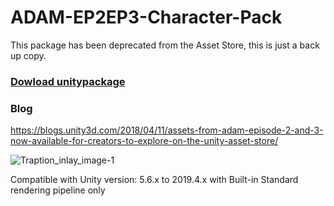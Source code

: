 # ADAM-EP2EP3-Character-Pack
This package has been deprecated from the Asset Store, this is just a back up copy.

### [Dowload unitypackage](https://github.com/michael430/ADAM-EP2-EP3-Character-Pack/releases/tag/v1.0)

### Blog
https://blogs.unity3d.com/2018/04/11/assets-from-adam-episode-2-and-3-now-available-for-creators-to-explore-on-the-unity-asset-store/

![Traption_inlay_image-1](https://blogs.unity3d.com/wp-content/uploads/2018/04/Traption_inlay_image-1.png)

Compatible with Unity version: 5.6.x to 2019.4.x with Built-in Standard rendering pipeline only
